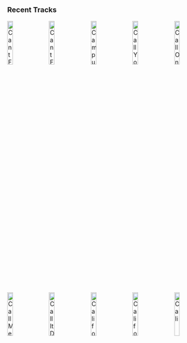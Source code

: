 ### Recent Tracks
[<img src='https://lastfm.freetls.fastly.net/i/u/300x300/cc8e85f49c79246472b1ba20d67c8472.png' width='16%' height='16%' alt='Cant Fight This Feeling'>](https://www.last.fm/music/reo%2bspeedwagon/_/can%2527t%2bfight%2bthis%2bfeeling)&nbsp;&nbsp;&nbsp;&nbsp;[<img src='https://lastfm.freetls.fastly.net/i/u/300x300/8a54e33c0046d4752bcf56b37adaa97c.png' width='16%' height='16%' alt='Cant Feel My Face'>](https://www.last.fm/music/the%2bweeknd/_/can%2527t%2bfeel%2bmy%2bface)&nbsp;&nbsp;&nbsp;&nbsp;[<img src='https://lastfm.freetls.fastly.net/i/u/300x300/61fe67ac1045c545a57bfc81da022f91.png' width='16%' height='16%' alt='Campus'>](https://www.last.fm/music/vampire%2bweekend/_/campus)&nbsp;&nbsp;&nbsp;&nbsp;[<img src='https://lastfm.freetls.fastly.net/i/u/300x300/1202978e6462b67a375819bbafe8101d.png' width='16%' height='16%' alt='Call You Mine'>](https://www.last.fm/music/the%2bchainsmokers/_/call%2byou%2bmine)&nbsp;&nbsp;&nbsp;&nbsp;[<img src='https://lastfm.freetls.fastly.net/i/u/300x300/40e439b51841a64f20ac794f952eb15a.png' width='16%' height='16%' alt='Call On Me'>](https://www.last.fm/music/tape%2bmachines/_/call%2bon%2bme)&nbsp;&nbsp;&nbsp;&nbsp;<br>[<img src='https://lastfm.freetls.fastly.net/i/u/300x300/d7854d459270ee0f7494c5b0619b6706.png' width='16%' height='16%' alt='Call Me Back'>](https://www.last.fm/music/young%2bthe%2bgiant/_/call%2bme%2bback)&nbsp;&nbsp;&nbsp;&nbsp;[<img src='https://lastfm.freetls.fastly.net/i/u/300x300/1a44b724fe71a2c56952f8f9d6464cbc.png' width='16%' height='16%' alt='Call It Dreaming'>](https://www.last.fm/music/iron%2b%2526%2bwine/_/call%2bit%2bdreaming)&nbsp;&nbsp;&nbsp;&nbsp;[<img src='https://lastfm.freetls.fastly.net/i/u/300x300/5d27c0f39b11774b64affc9963b4582b.png' width='16%' height='16%' alt='California'>](https://www.last.fm/music/silent%2bpilot/_/california)&nbsp;&nbsp;&nbsp;&nbsp;[<img src='https://lastfm.freetls.fastly.net/i/u/300x300/0915270d0e5fde1867bbe5d08a569d48.png' width='16%' height='16%' alt='California'>](https://www.last.fm/music/o.a.r./_/california)&nbsp;&nbsp;&nbsp;&nbsp;[<img src='https://lastfm.freetls.fastly.net/i/u/300x300/2e6c1256e2c5346d89cbf6cd890359b8.png' width='16%' height='16%' alt='Cali'>](https://www.last.fm/music/tropidelic/_/cali)&nbsp;&nbsp;&nbsp;&nbsp;<br>